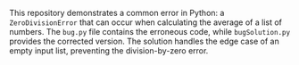 This repository demonstrates a common error in Python: a `ZeroDivisionError` that can occur when calculating the average of a list of numbers. The `bug.py` file contains the erroneous code, while `bugSolution.py` provides the corrected version. The solution handles the edge case of an empty input list, preventing the division-by-zero error.